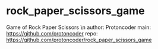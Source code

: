 # rock_paper_scissors_game
Game of Rock Paper Scissors \n
author: Protoncoder
main: https://github.com/protoncoder
repo: https://github.com/protoncoder/rock_paper_scissors_game
